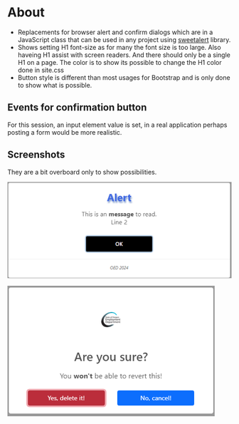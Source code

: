﻿# About

- Replacements for browser alert and confirm dialogs which are in a JavaScript class that can be used in any project using [sweetalert](https://sweetalert2.github.io/) library.
- Shows setting H1 font-size as for many the font size is too large. Also haveing H1 assist with screen readers. And there should only be a single H1 on a page. The color is to show its possible to change the H1 color done in site.css
- Button style is different than most usages for Bootstrap and is only done to show what is possible.

## Events for confirmation button

For this session, an input element value is set, in a real application perhaps posting a form would be more realistic.


## Screenshots

They are a bit overboard only to show possibilities.

![b1](assets/mbox.png)

![b2](assets/confirm.png)

